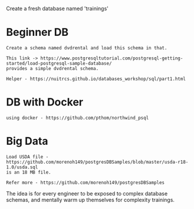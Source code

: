 Create a fresh database named 'trainings'


# Beginner DB
```
Create a schema named dvdrental and load this schema in that.

This link -> https://www.postgresqltutorial.com/postgresql-getting-started/load-postgresql-sample-database/
provides a simple dvdrental schema.

Helper - https://nuitrcs.github.io/databases_workshop/sql/part1.html
```

# DB with Docker
```
using docker - https://github.com/pthom/northwind_psql
```

# Big Data
```
Load USDA file - https://github.com/morenoh149/postgresDBSamples/blob/master/usda-r18-1.0/usda.sql
is an 18 MB file.

Refer more - https://github.com/morenoh149/postgresDBSamples
```

The idea is for every engineer to be exposed to complex database schemas, and mentally warm up themselves for complexity trainings.
